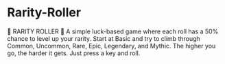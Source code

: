 # Rarity-Roller
🎲 RARITY ROLLER 🎲
A simple luck-based game where each roll has a 50% chance to level up your rarity. Start at Basic and try to climb through Common, Uncommon, Rare, Epic, Legendary, and Mythic. The higher you go, the harder it gets. Just press a key and roll.
